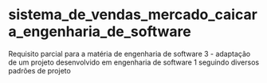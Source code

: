 # sistema_de_vendas_mercado_caicara_engenharia_de_software
Requisito parcial para a matéria de engenharia de software 3 - adaptação de um projeto desenvolvido em engenharia de software 1 seguindo diversos padrões de projeto
